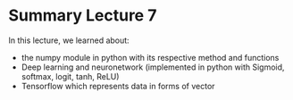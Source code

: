 # Summary Lecture 7

In this lecture, we learned about:
- the numpy module in python with its respective method and functions
- Deep learning and neuronetwork (implemented in python with Sigmoid, softmax, logit, tanh, ReLU)
- Tensorflow which represents data in forms of vector
